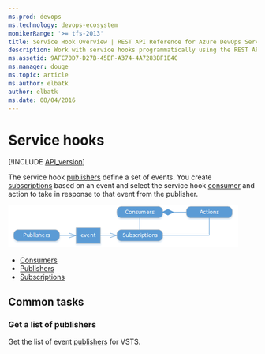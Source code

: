 ```yaml
---
ms.prod: devops
ms.technology: devops-ecosystem
monikerRange: '>= tfs-2013'
title: Service Hook Overview | REST API Reference for Azure DevOps Services and Team Foundation Server
description: Work with service hooks programmatically using the REST APIs for Azure DevOps Services and Team Foundation Server.
ms.assetid: 9AFC70D7-D27B-45EF-A374-4A7283BF1E4C
ms.manager: douge
ms.topic: article
ms.author: elbatk
author: elbatk
ms.date: 08/04/2016
---
```


# Service hooks
[!INCLUDE [API_version](../_data/version.md)]



The service hook [publishers](./publishers.md) define a set of events. You create [subscriptions](./subscriptions.md) based on an event and select the 
service hook [consumer](./consumers.md) and action to take in response to that event from the publisher.

![service hook resources](./_img/service-hook-resources.png)

* [Consumers](./consumers.md)
* [Publishers](./publishers.md)
* [Subscriptions](./subscriptions.md)

## Common tasks

### Get a list of publishers

Get the list of event [publishers](./publishers.md#getalistofpublishers) for VSTS.
